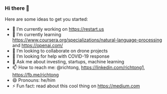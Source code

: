 ### Hi there 👋

<!--
**richtong/richtong** is a ✨ _special_ ✨ repository because its `README.md` (this file) appears on your GitHub profile.
-->
Here are some ideas to get you started:

- 🔭 I’m currently working on https://restart.us
- 🌱 I’m currently learning https://www.coursera.org/specializations/natural-language-processing and https://openai.com/
- 👯 I’m looking to collaborate on drone projects
- 🤔 I’m looking for help with COVID-19 response
- 💬 Ask me about investing, startups, machine learning
- 📫 How to reach me: @richtong, https://linkedin.com/richtong1, https://fb.me/richtong
- 😄 Pronouns: he/him
- ⚡ Fun fact: read about this cool thing on https://medium.com

